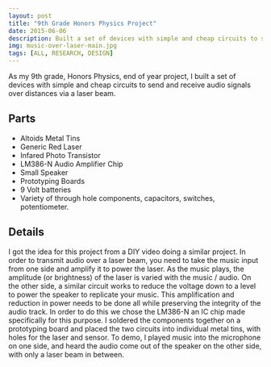 ```yaml
---
layout: post
title: "9th Grade Honors Physics Project"
date: 2015-06-06
description: Built a set of devices with simple and cheap circuits to send and receive audio signals over distances via a laser beam.  
img: music-over-laser-main.jpg
tags: [ALL, RESEARCH, DESIGN]
---
```


As my 9th grade, Honors Physics, end of year project, I built a set of devices with simple and cheap circuits to send and receive audio signals over distances via a laser beam.

## Parts
* Altoids Metal Tins
* Generic Red Laser
* Infared Photo Transistor
* LM386-N Audio Amplifier Chip
* Small Speaker
* Prototyping Boards
* 9 Volt batteries
* Variety of through hole components, capacitors, switches, potentiometer.

## Details
I got the idea for this project from a DIY video doing a similar project. In order to transmit audio over a laser beam, you need to take the music input from one side and amplify it to power the laser. As the music plays, the amplitude (or brightness) of the laser is varied with the music / audio. On the other side, a similar circuit works to reduce the voltage down to a level to power the speaker to replicate your music. This amplification and reduction in power needs to be done all while preserving the integrity of the audio track. In order to do this we chose the LM386-N an IC chip made specifically for this purpose. I soldered the components together on a prototyping board and placed the two circuits into individual metal tins, with holes for the laser and sensor. To demo, I played music into the microphone on one side, and heard the audio come out of the speaker on the other side, with only a laser beam in between.

